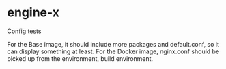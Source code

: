 # engine-x
Config tests

For the Base image, it should include more packages and default.conf, so it can display something at least.
For the Docker image, nginx.conf should be picked up from the environment, build environment.
